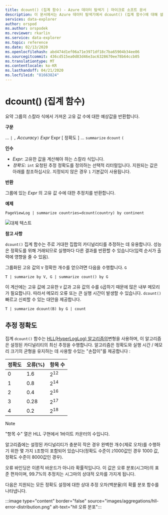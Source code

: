 ```yaml
---
title: dcount() (집계 함수) - Azure 데이터 탐색기 | 마이크로 소프트 문서
description: 이 문서에서는 Azure 데이터 탐색기에서 dcount() (집계 함수)에 대해 설명합니다.
services: data-explorer
author: orspod
ms.author: orspodek
ms.reviewer: rkarlin
ms.service: data-explorer
ms.topic: reference
ms.date: 02/13/2020
ms.openlocfilehash: abd474d1ef06a71e3971df18c7ba65904b34ee06
ms.sourcegitcommit: 436cd515ea0d83d46e3ac6328670ee78b64ccb05
ms.translationtype: MT
ms.contentlocale: ko-KR
ms.lasthandoff: 04/21/2020
ms.locfileid: "81663824"
---
```

# <a name="dcount-aggregation-function"></a>dcount() (집계 함수)

요약 그룹의 스칼라 식에서 가져온 고유 값 수에 대한 예상값을 반환합니다.

**구문**

... `|` `,` *Accuracy*`)` *Expr* Expr [ 정확도 ] ... `summarize` `dcount` `(`

**인수**

* *Expr*: 고유한 값을 계산해야 하는 스칼라 식입니다.
* *정확도*: `int` 요청된 추정 정확도를 정의하는 선택적 리터럴입니다. 지원되는 값은 아래를 참조하십시오. 지정되지 않은 경우 `1` 기본값이 사용됩니다.

**반환**

그룹에 있는 *Expr* 의 고유 값 수에 대한 추정치를 반환합니다.

**예제**

```kusto
PageViewLog | summarize countries=dcount(country) by continent
```

![대체 텍스트](./images/aggregations/dcount.png "dcount")

**참고 사항**

`dcount()` 집계 함수는 주로 거대한 집합의 카디널리티를 추정하는 데 유용합니다. 성능은 정확도를 위해 거래되므로 실행마다 다른 결과를 반환할 수 있습니다(입력 순서가 출력에 영향을 줄 수 있음).

그룹화된 고유 값의 `V` 정확한 개수를 얻으려면 다음을 수행합니다. `G`

```kusto
T | summarize by V, G | summarize count() by G
```

이 계산에는 고유 값에 고유한 `V` 값과 고유 값의 수를 `G`곱하기 때문에 많은 내부 메모리가 필요합니다. 따라서 메모리 오류 또는 큰 실행 시간이 발생할 수 있습니다. `dcount()`빠르고 신뢰할 수 있는 대안을 제공합니다.

```kusto
T | summarize dcount(B) by G | count
```

## <a name="estimation-accuracy"></a>추정 정확도

집계 `dcount()` 함수는 [HLL(HyperLogLog) 알고리즘의](https://en.wikipedia.org/wiki/HyperLogLog)변형을 사용하며, 이 알고리즘은 설정된 카디널리티의 최신 추정을 수행합니다. 알고리즘은 정확도와 실행 시간 / 메모리 크기의 균형을 유지하는 데 사용할 수있는 "손잡이"를 제공합니다 :

|정확도|오류(%)|항목 수   |
|--------|---------|--------------|
|       0|      1.6|2<sup>12</sup>|
|       1|      0.8|2<sup>14</sup>|
|       2|      0.4|2<sup>16</sup>|
|       3|     0.28|2<sup>17</sup>|
|       4|      0.2|2<sup>18</sup>|

> [!NOTE]
> "항목 수" 열은 HLL 구현에서 1바이트 카운터의 수입니다.

알고리즘에는 설정된 카디널리티가 충분히 작은 경우 완벽한 개수(제로 오차)를 수행하기 위한 몇 가지 `1`조항이 포함되어 있습니다(정확도 수준이 `2`1000값인 경우 1000 값, 정확도 수준이 8000값인 경우).

오류 바인딩은 이론적 바운드가 아니라 확률적입니다. 이 값은 오류 분포(시그마)의 표준 편차이며, 99.7%의 추정치는 시그마의 상대적 오차를 가지게 됩니다.

다음은 지원되는 모든 정확도 설정에 대한 상대 추정 오차(백분율)의 확률 분포 함수를 나타냅니다.

:::image type="content" border="false" source="images/aggregations/hll-error-distribution.png" alt-text="hll 오류 분포":::
